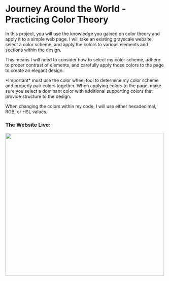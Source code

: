 <body>
  <h1>Journey Around the World - Practicing Color Theory  </h1>
  
 <p>In this project, you will use the knowledge you gained on color theory and apply it to a simple web page. 
   I will take an existing grayscale website, select a color scheme, and apply the colors to various elements and sections within the design.</p>

 <p>This means I will need to consider how to select my color scheme, adhere to proper contrast of elements, 
   and carefully apply those colors to the page to create an elegant design.</p>

<p>*Important* must use the color wheel tool to determine my color scheme and properly pair colors together. 
  When applying colors to the page, make sure you select a dominant color with additional supporting colors that provide structure to the design.</p>

  <p>When changing the colors within my code, I will use either hexadecimal, RGB, or HSL values.</p>
  
  
  <h3>The Website Live:</h3>
  <img src="journeyaroundtheworld.JPG" alt="" width=500 height=450>
  
  

</body>
